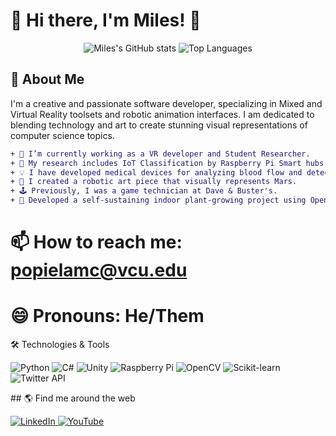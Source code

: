# 🚀 Hi there, I'm Miles! 👋

<p align="center">
  <img src="https://github-readme-stats.vercel.app/api?username=1-61Kilometers&show_icons=true&theme=radical" alt="Miles's GitHub stats">
  <img src="https://github-readme-stats.vercel.app/api/top-langs/?username=1-61Kilometers&layout=compact&theme=radical" alt="Top Languages">
</p>

## 🌟 About Me

I'm a creative and passionate software developer, specializing in Mixed and Virtual Reality toolsets and robotic animation interfaces. I am dedicated to blending technology and art to create stunning visual representations of computer science topics.

```diff
+ 🔭 I’m currently working as a VR developer and Student Researcher.
+ 🌱 My research includes IoT Classification by Raspberry Pi Smart hubs using sklearn.
+ 💡 I have developed medical devices for analyzing blood flow and detecting blood clots.
+ 🎨 I created a robotic art piece that visually represents Mars.
+ 🕹️ Previously, I was a game technician at Dave & Buster's.
+ 🌿 Developed a self-sustaining indoor plant-growing project using OpenCV, Raspberry Pi, and the Twitter API.
```

# 📫 How to reach me: popielamc@vcu.edu
# 😄 Pronouns: He/Them

🛠️ Technologies & Tools
<p>
  <img src="https://img.shields.io/badge/Code-Python-informational?style=flat&logo=python&logoColor=white&color=2bbc8a" alt="Python">
  <img src="https://img.shields.io/badge/Code-CSharp-informational?style=flat&logo=csharp&logoColor=white&color=2bbc8a" alt="C#">
  <img src="https://img.shields.io/badge/Code-Unity-informational?style=flat&logo=unity&logoColor=white&color=2bbc8a" alt="Unity">
  <img src="https://img.shields.io/badge/Code-RaspberryPi-informational?style=flat&logo=raspberry-pi&logoColor=white&color=2bbc8a" alt="Raspberry Pi">
  <img src="https://img.shields.io/badge/Code-OpenCV-informational?style=flat&logo=opencv&logoColor=white&color=2bbc8a" alt="OpenCV">
  <img src="https://img.shields.io/badge/Code-Sklearn-informational?style=flat&logo=scikit-learn&logoColor=white&color=2bbc8a" alt="Scikit-learn">
  <img src="https://img.shields.io/badge/Code-TwitterAPI-informational?style=flat&logo=twitter&logoColor=white&color=2bbc8a" alt="Twitter API">
</p>
## 🌎 Find me around the web

<p>
  <a href="https://www.linkedin.com/in/milespopiela/" target="_blank">
    <img src="https://img.shields.io/badge/LinkedIn-%230077B5.svg?&style=for-the-badge&logo=linkedin&logoColor=white" alt="LinkedIn">
  </a>
  <a href="https://www.youtube.com/channel/UCh-rTbF0ldUvrpukUCPmo_A" target="_blank">
    <img src="https://img.shields.io/badge/YouTube-%23FF0000.svg?&style=for-the-badge&logo=youtube&logoColor=white" alt="YouTube">
  </a>
</p>

